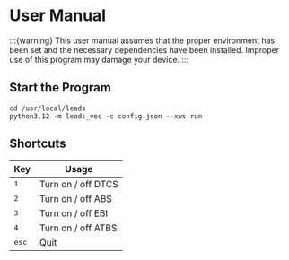 # User Manual

:::{warning}
This user manual assumes that the proper environment has been set and the necessary dependencies have been installed.
Improper use of this program may damage your device.
:::

## Start the Program

```shell
cd /usr/local/leads
python3.12 -m leads_vec -c config.json --xws run
```

## Shortcuts

| Key            | Usage              |
|----------------|--------------------|
| <kbd>1</kbd>   | Turn on / off DTCS |
| <kbd>2</kbd>   | Turn on / off ABS  |
| <kbd>3</kbd>   | Turn on / off EBI  |
| <kbd>4</kbd>   | Turn on / off ATBS |
| <kbd>esc</kbd> | Quit               |

